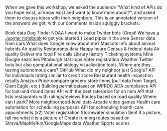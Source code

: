 When we gave this workshop, we asked the audience "What kind of APIs do you hope exist, or know exist and want to know more about?", and asked them to discuss ideas with their neighbors. This is an annotated version of the answers we got, with our comments inside squiggly brackets.


Book data
Dog Tinder
NOAA
I want to make Twitter bots {Great! We have [a Jupyter notebook](https://github.com/WPRDC/api-training/blob/master/twitter_bot_demo.ipynb) to get you started.}
Lead pipes in the area
Sensor data from cars
What does Google know about me?
Mascots
Info about animal hybrids
Air quality
Restaurants data
Happy hours
Census & federal data
Air quality
Deliver me food
Fire calls
Library history
Ticketing systems
Mine Google searches
Pittsburgh start-ups
Voter registration
Weather
Twitter bots but also computational biology visualization tools.
Where are they testing autonomous cars?
GitHub
What did my neighbor just Google?
API for individuals rating similar to credit score
Restaurant health inspection results
Amazon
Price-compare grocery store items (pull data from Target, Giant Eagle, etc.)
Building permit dataset on WPRDC
ADA compliance
API for lost-and-found items
API with the best rate/price for an item
API that lists restaurants with ratings/reviews
Routes based on road quality
Where can I park?
More neighborhood-level data
Arcade video games
Health care automation for scheduling purposes
API for scheduling health-care appointments (x2)
Voter registration
Stormwater simulation
Sent it a picture, tell me what it is a picture of
Create running routes based on Strava/MapMyRun/GoogleMaps data
Weather
Sports scores
